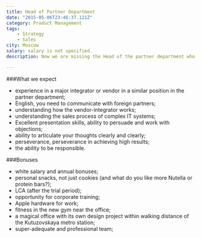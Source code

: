```yaml
---
title: Head of Partner Department
date: "2015-05-06T23:46:37.121Z"
category: Product Management
tags:
    - Strategy
    - Sales
city: Moscow
salary: salary is not specified.
description: Now we are missing the Head of the partner department who will work with us to create the best corporate messenger.

---
```


###What we expect
- experience in a major integrator or vendor in a similar position in the partner department;
- English, you need to communicate with foreign partners;
- understanding how the vendor-integrator works;
- understanding the sales process of complex IT systems;
- Excellent presentation skills, ability to persuade and work with objections;
- ability to articulate your thoughts clearly and clearly;
- perseverance, perseverance in achieving high results;
- the ability to be responsible.

###Bonuses
- white salary and annual bonuses;
- personal snacks, not just cookies (and what do you like more Nutella or protein bars?);
- LCA (after the trial period);
- opportunity for corporate training;
- Apple hardware for work;
- fitness in the new gym near the office;
- a magical office with its own design project within walking distance of the Kutuzovskaya metro station;
- super-adequate and professional team;
